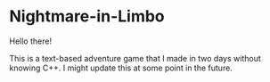 # Nightmare-in-Limbo
Hello there!

This is a text-based adventure game that I made in two days without knowing C++.
I might update this at some point in the future.

